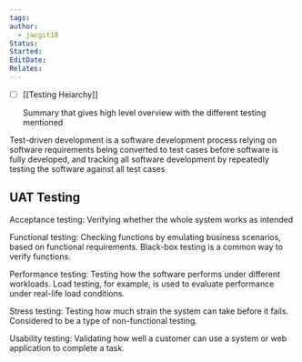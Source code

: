 ```yaml
---
tags: 
author:
  - jacgit18
Status: 
Started: 
EditDate: 
Relates:
---
```

- [ ] [[Testing Heiarchy]] 


   Summary that gives high level overview with the different testing mentioned 

 

 

Test-driven development is a software development process relying on software requirements being converted to test cases before software is fully developed, and tracking all software development by repeatedly testing the software against all test cases  

 


## UAT Testing

Acceptance testing: Verifying whether the whole system works as intended 
 

Functional testing: Checking functions by emulating business scenarios, based on functional requirements. Black-box testing is a common way to verify functions. 

 
Performance testing: Testing how the software performs under different workloads. Load testing, for example, is used to evaluate performance under real-life load conditions. 



Stress testing: Testing how much strain the system can take before it fails. Considered to be a type of non-functional testing. 

 

Usability testing: Validating how well a customer can use a system or web application to complete a task. 




 